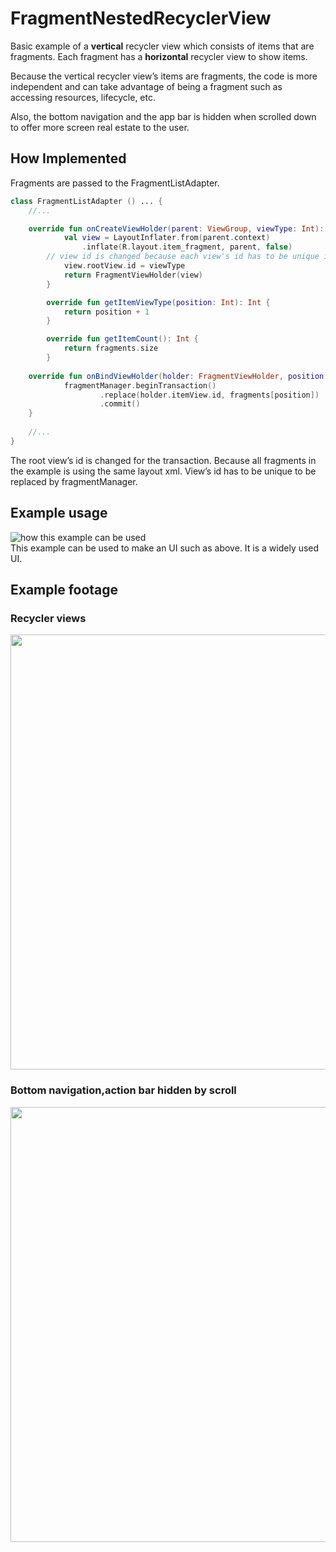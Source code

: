 # FragmentNestedRecyclerView
Basic example of a **vertical** recycler view which consists of items that are fragments. 
Each fragment has a **horizontal** recycler view to show  items.

Because the vertical recycler view’s items are fragments, the code is more independent and can take advantage of being a fragment such as accessing resources, lifecycle, etc.

Also, the bottom navigation and the app bar is hidden when scrolled down to offer more screen real estate to the user.

    
      
## How Implemented
Fragments are passed to the FragmentListAdapter.
```kotlin
class FragmentListAdapter () ... {
	//...

	override fun onCreateViewHolder(parent: ViewGroup, viewType: Int): FragmentViewHolder {
	        val view = LayoutInflater.from(parent.context)
                .inflate(R.layout.item_fragment, parent, false)
		// view id is changed because each view's id has to be unique in order to be replaced by the fragmentManager.
	        view.rootView.id = viewType
        	return FragmentViewHolder(view)
    	}

	    override fun getItemViewType(position: Int): Int {
        	return position + 1
    	}

	    override fun getItemCount(): Int {
        	return fragments.size
    	}
    
	override fun onBindViewHolder(holder: FragmentViewHolder, position: Int) {
    		fragmentManager.beginTransaction()
            		.replace(holder.itemView.id, fragments[position])
	            	.commit()
	}
	
	//...
}
```
  
The root view’s id is changed for the transaction. Because all fragments in the example is using the same layout xml. View’s id has to be unique to be replaced by fragmentManager.   
  

  
    

## Example usage
![how this example can be used](https://i.stack.imgur.com/FoXkc.png)  
This example can be used to make an UI such as above. It is a widely used UI.

## Example footage
### Recycler views
<img src="./images/recycler_view.gif" height="696">
      
        
### Bottom navigation,action bar hidden by scroll
<img src="./images/bottom_nav_action_bar.gif" height="696">
